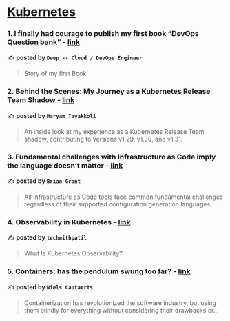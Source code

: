 
<h1><a href=https://medium.com/tag/kubernetes/recommended target="_blank" rel="noopener noreferrer">Kubernetes</a></h1>
<h3>1. I finally had courage to publish my first book “DevOps Question bank” - <a href="https://medium.com/illumination/i-finally-had-courage-to-publish-my-first-book-devops-question-bank-fa18434123ef" target="_blank" rel="noopener noreferrer">link</a></h3>

✍️ **posted by `Deep -- Cloud / DevOps Engineer`**

<blockquote>Story of my first Book</blockquote>

<h3>2. Behind the Scenes: My Journey as a Kubernetes Release Team Shadow - <a href="https://medium.com/code-like-a-girl/behind-the-scenes-my-journey-as-a-kubernetes-release-team-shadow-630be70effb0" target="_blank" rel="noopener noreferrer">link</a></h3>

✍️ **posted by `Maryam Tavakkoli`**

<blockquote>An inside look at my experience as a Kubernetes Release Team shadow, contributing to versions v1.29, v1.30, and v1.31.</blockquote>

<h3>3. Fundamental challenges with Infrastructure as Code imply the language doesn’t matter - <a href="https://medium.com/itnext/fundamental-challenges-with-infrastructure-as-code-imply-the-language-doesnt-matter-41030475c296" target="_blank" rel="noopener noreferrer">link</a></h3>

✍️ **posted by `Brian Grant`**

<blockquote>All Infrastructure as Code tools face common fundamental challenges regardless of their supported configuration generation languages.</blockquote>

<h3>4. Observability in Kubernetes - <a href="https://medium.com/@techwithpatil/observability-in-kubernetes-5d7c11d54084" target="_blank" rel="noopener noreferrer">link</a></h3>

✍️ **posted by `techwithpatil`**

<blockquote>What Is Kubernetes Observability?</blockquote>

<h3>5. Containers: has the pendulum swung too far? - <a href="https://medium.com/itnext/containers-has-the-pendulum-swung-too-far-208ad02a6b42" target="_blank" rel="noopener noreferrer">link</a></h3>

✍️ **posted by `Niels Cautaerts`**

<blockquote>Containerization has revolutionized the software industry, but using them blindly for everything without considering their drawbacks or…</blockquote>

